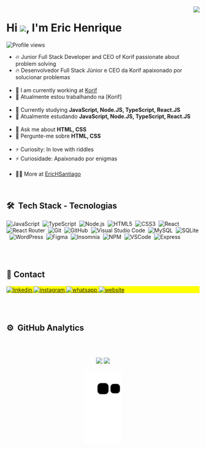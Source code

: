 <img align="right" height="555em" src="https://raw.githubusercontent.com/gist/EricHSantiago/4b16d875460d81487be491e20f557428/raw/803e6cfea347f34bfa4d81977cf3328897240fc0/githubcard.svg"/>
<h1 align="left">Hi <img src="https://raw.githubusercontent.com/kaueMarques/kaueMarques/master/hi.gif" height="30px">, I'm Eric Henrique</h1>
<p align="left"> <img src="https://komarev.com/ghpvc/?username=EricHSantiago&color=yellow" alt="Profile views" /> </p>

- 🔥 Junior Full Stack Developer and CEO of Korif passionate about problem solving
- 🔥 Desenvolvedor Full Stack Júnior e CEO da Korif apaixonado por solucionar problemas
<br><br>
- 🔭 I am currently working at [Korif](https://github.com/korif)
- 🔭 Atualmente estou trabalhando na [Korif]
<br><br>
- 🌱 Currently studying **JavaScript, Node.JS, TypeScript, React.JS** 
- 🌱 Atualmente estudando **JavaScript, Node.JS, TypeScript, React.JS**
<br><br>
- 💬 Ask me about **HTML, CSS**
- 💬 Pergunte-me sobre **HTML, CSS**
<br><br>
- ⚡ Curiosity: In love with riddles
- ⚡ Curiosidade: Apaixonado por enigmas
<br><br>
- 👨‍💻 More at [EricHSantiago](https://korif.com.br)

<br>

## 🛠 &nbsp;Tech Stack - Tecnologias

![JavaScript](https://img.shields.io/badge/JavaScript-323330?style=for-the-badge&logo=javascript&logoColor=F7DF1E)&nbsp;
![TypeScript](https://img.shields.io/badge/TypeScript-007ACC?style=for-the-badge&logo=typescript&logoColor=white)&nbsp;
![Node.js](	https://img.shields.io/badge/Node.js-339933?style=for-the-badge&logo=nodedotjs&logoColor=white)&nbsp;
![HTML5](https://img.shields.io/badge/HTML5-E34F26?style=for-the-badge&logo=html5&logoColor=white)&nbsp;
![CSS3](https://img.shields.io/badge/CSS3-1572B6?style=for-the-badge&logo=css3&logoColor=white)&nbsp;
![React](https://img.shields.io/badge/React-20232A?style=for-the-badge&logo=react&logoColor=61DAFB)&nbsp;
![React Router](https://img.shields.io/badge/React_Router-CA4245?style=for-the-badge&logo=react-router&logoColor=white)&nbsp;
![Git](https://img.shields.io/badge/GIT-E44C30?style=for-the-badge&logo=git&logoColor=white)&nbsp;
![GitHub](https://img.shields.io/badge/GitHub-100000?style=for-the-badge&logo=github&logoColor=white)&nbsp;
![Visual Studio Code](https://img.shields.io/badge/-Visual%20Studio%20Code-05122A?style=flat&logo=visual-studio-code&logoColor=007ACC)&nbsp;
![MySQL](https://img.shields.io/badge/MySQL-005C84?style=for-the-badge&logo=mysql&logoColor=white)&nbsp;
![SQLite](https://img.shields.io/badge/SQLite-07405E?style=for-the-badge&logo=sqlite&logoColor=white)&nbsp;
![WordPress](https://img.shields.io/badge/Wordpress-21759B?style=for-the-badge&logo=wordpress&logoColor=white)&nbsp;
![Figma](https://img.shields.io/badge/Figma-F24E1E?style=for-the-badge&logo=figma&logoColor=white)&nbsp;
![Insomnia](https://img.shields.io/badge/Insomnia-5849be?style=for-the-badge&logo=Insomnia&logoColor=white)&nbsp;
![NPM](https://img.shields.io/badge/npm-CB3837?style=for-the-badge&logo=npm&logoColor=white)&nbsp;
![VSCode](https://img.shields.io/badge/VSCode-0078D4?style=for-the-badge&logo=visual%20studio%20code&logoColor=white)&nbsp;
![Express](https://img.shields.io/badge/Express.js-000000?style=for-the-badge&logo=express&logoColor=white)&nbsp;
![]()&nbsp;
![]()&nbsp;
![]()&nbsp;
![]()&nbsp;
![]()&nbsp;
![]()&nbsp;
![]()&nbsp;

<!-- ![Markdown](https://img.shields.io/badge/-Markdown-05122A?style=flat&logo=markdown)&nbsp; -->
<!-- ![PostgreSQL](https://img.shields.io/badge/-PostgreSQL-05122A?style=flat&logo=postgresql)&nbsp; -->
<br>

## 📱 Contact

<p align="left" style="background:yellow">
  <!--
<a href="https://codepen.io/EricHSantiago" target="_blank">
  <img align="center" src="https://img.shields.io/badge/-EricHSantiago-05122A?style=flat&logo=codepen" alt="codepen"/>
</a>
  -->
<a href="www.linkedin.com/in/EricHSantiago" target="_blank">
  <img align="center" src="https://img.shields.io/badge/LinkedIn-0077B5?style=for-the-badge&logo=linkedin&logoColor=white" alt="linkedin"/>
</a>
<a href="https://www.instagram.com/EricHCSantiago/" target="_blank">
 <img align="center" src="https://img.shields.io/badge/Instagram-E4405F?style=for-the-badge&logo=instagram&logoColor=white" alt="instagram"/>
</a>
<a href="https://www.instagram.com/EricHCSantiago/" target="_blank">
 <img align="center" src="https://img.shields.io/badge/WhatsApp-25D366?style=for-the-badge&logo=whatsapp&logoColor=white" alt="whatsapp"/>
</a>

<a href="https://www.instagram.com/EricHCSantiago/" target="_blank">
 <img align="center" src="https://img.shields.io/badge/website-000000?style=for-the-badge&logo=About.me&logoColor=white" alt="website"/>
</a>


</p>

<br><br>

## ⚙️ &nbsp;GitHub Analytics

<br><br>

<!-- GitHub Analytics -->

<div align="center">
  <img height="155em" src="https://github-readme-stats.vercel.app/api?username=EricHSantiago&count_private=true&include_all_commits=true&show_icons=true&theme=radical&hide_border=false&show_owner=true"/>
  <img height="155em" src="https://github-readme-stats.vercel.app/api/top-langs/?username=EricHSantiago&theme=radical&hide_border=false&&layout=compact"/>
  
</div>

<!-- Animação Snake -->

<div align="center">

  ![Snake animation](https://github.com/EricHSantiago/EricHSantiago/blob/output/github-contribution-grid-snake.svg)
  
</div>

<!--
**EricHSantiago/EricHSantiago** is a ✨ _special_ ✨ repository because its `README.md` (this file) appears on your GitHub profile.
Here are some ideas to get you started:
- 🔭 I’m currently working on ...
- 🌱 I’m currently learning ...
- 👯 I’m looking to collaborate on ...
- 🤔 I’m looking for help with ...
- 💬 Ask me about ...
- 📫 How to reach me: ...
- 😄 Pronouns: ...
- ⚡ Fun fact: ...
-->
